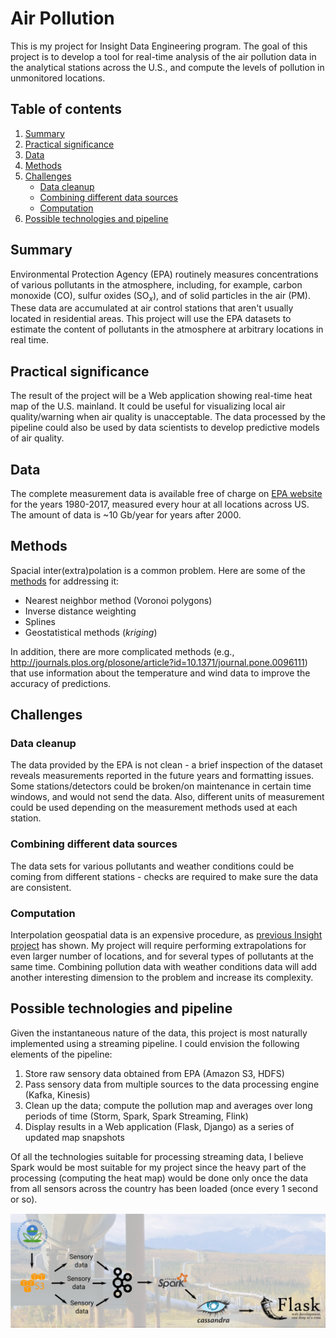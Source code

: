 # Air Pollution

This is my project for Insight Data Engineering program. The goal of this project is to develop a tool for real-time analysis of the air pollution data in the analytical stations across the U.S., and compute the levels of pollution in unmonitored locations.

## Table of contents
1. [Summary](README.md#summary)
2. [Practical significance](README.md#practical-significance)
3. [Data](README.md#data)
4. [Methods](README.md#methods)
5. [Challenges](README.md#challenges)
    * [Data cleanup](README.md#data-cleanup)
    * [Combining different data sources](README.md#combining-different-data-sources)
    * [Computation](README.md#computation)
4. [Possible technologies and pipeline](README.md#possible-technologies-and-pipeline)

## Summary

Environmental Protection Agency (EPA) routinely measures concentrations of various pollutants in the atmosphere, including, for example, carbon monoxide (CO), sulfur oxides (SO<sub>*x*</sub>), and of solid particles in the air (PM). These data are accumulated at air control stations that aren't usually located in residential areas. This project will use the EPA datasets to estimate the content of pollutants in the atmosphere at arbitrary locations in real time.

## Practical significance

The result of the project will be a Web application showing real-time heat map of the U.S. mainland. It could be useful for visualizing local air quality/warning when air quality is unacceptable. The data processed by the pipeline could also be used by data scientists to develop predictive models of air quality.

## Data

The complete measurement data is available free of charge on [EPA website](https://aqs.epa.gov/aqsweb/airdata/download_files.html#Raw) for the years 1980-2017, measured every hour at all locations across US. The amount of data is ~10 Gb/year for years after 2000.

## Methods

Spacial inter(extra)polation is a common problem. Here are some of the [methods](http://www.integrated-assessment.eu/eu/guidebook/spatial_interpolation_and_extrapolation_methods.html) for addressing it:
* Nearest neighbor method (Voronoi polygons)
* Inverse distance weighting
* Splines
* Geostatistical methods (*kriging*)

In addition, there are more complicated methods (e.g., http://journals.plos.org/plosone/article?id=10.1371/journal.pone.0096111) that use information about the temperature and wind data to improve the accuracy of predictions.

## Challenges

### Data cleanup

The data provided by the EPA is not clean - a brief inspection of the dataset reveals measurements reported in the future years and formatting issues. Some stations/detectors could be broken/on maintenance in certain time windows, and would not send the data. Also, different units of measurement could be used depending on the measurement methods used at each station.

### Combining different data sources

The data sets for various pollutants and weather conditions could be coming from different stations - checks are required to make sure the data are consistent.

### Computation

Interpolation geospatial data is an expensive procedure, as [previous Insight project](https://github.com/CCInCharge/campsite-hot-or-not) has shown. My project will require performing extrapolations for even larger number of locations, and for several types of pollutants at the same time. Combining pollution data with weather conditions data will add another interesting dimension to the problem and increase its complexity.

## Possible technologies and pipeline

Given the instantaneous nature of the data, this project is most naturally implemented using a streaming pipeline. I could envision the following elements of the pipeline:

1. Store raw sensory data obtained from EPA (Amazon S3, HDFS)
2. Pass sensory data from multiple sources to the data processing engine (Kafka, Kinesis)
3. Clean up the data; compute the pollution map and averages over long periods of time (Storm, Spark, Spark Streaming, Flink)
4. Display results in a Web application (Flask, Django) as a series of updated map snapshots

 Of all the technologies suitable for processing streaming data, I believe Spark would be most suitable for my project since the heavy part of the processing (computing the heat map) would be done only once the data from all sensors across the country has been loaded (once every 1 second or so).

![Project's pipeline](./pipeline.png)
